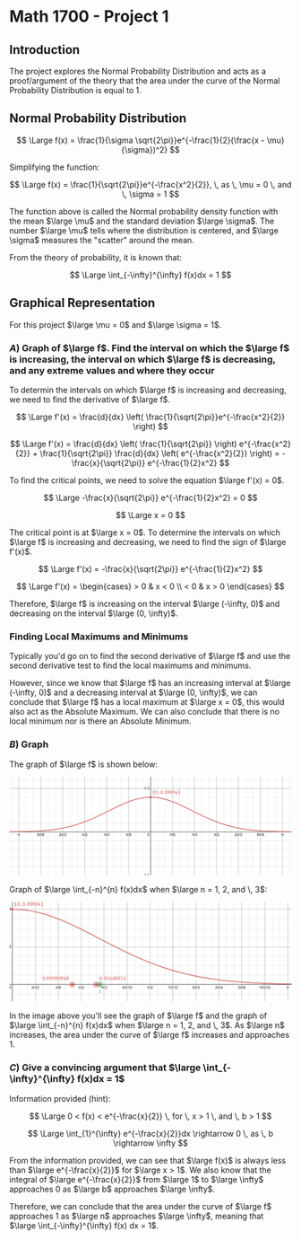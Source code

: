 # Math 1700 - Project 1

## Introduction

The project explores the Normal Probability Distribution and acts as a proof/argument of the theory that the area under the curve of the Normal Probability Distribution is equal to 1.

## Normal Probability Distribution

$$
\Large
f(x) = \frac{1}{\sigma \sqrt{2\pi}}e^{-\frac{1}{2}(\frac{x - \mu}{\sigma})^2}
$$

Simplifying the function:

$$
\Large
f(x) = \frac{1}{\sqrt{2\pi}}e^{-\frac{x^2}{2}}, \, as \, \mu = 0 \, and \, \sigma = 1
$$

The function above is called the Normal probability density function with the mean $\large \mu$ and the standard deviation $\large \sigma$. The number $\large \mu$ tells where the distribution is centered, and $\large \sigma$ measures the "scatter" around the mean.

From the theory of probability, it is known that:

$$
\Large
\int_{-\infty}^{\infty} f(x)dx = 1
$$

## Graphical Representation

For this project $\large \mu = 0$ and $\large \sigma = 1$.

### $A)$ Graph of $\large f$. Find the interval on which the $\large f$ is increasing, the interval on which $\large f$ is decreasing, and any extreme values and where they occur

To determin the intervals on which $\large f$ is increasing and decreasing, we need to find the derivative of $\large f$.

$$
\Large
f'(x) = \frac{d}{dx} \left( \frac{1}{\sqrt{2\pi}}e^{-\frac{x^2}{2}} \right)
$$

$$
\Large
f'(x) = \frac{d}{dx} \left( \frac{1}{\sqrt{2\pi}} \right) e^{-\frac{x^2}{2}} + \frac{1}{\sqrt{2\pi}} \frac{d}{dx} \left( e^{-\frac{x^2}{2}} \right) = -\frac{x}{\sqrt{2\pi}} e^{-\frac{1}{2}x^2}
$$

To find the critical points, we need to solve the equation $\large f'(x) = 0$.

$$
\Large
-\frac{x}{\sqrt{2\pi}} e^{-\frac{1}{2}x^2} = 0
$$

$$
\Large
x = 0
$$

The critical point is at $\large x = 0$. To determine the intervals on which $\large f$ is increasing and decreasing, we need to find the sign of $\large f'(x)$.

$$
\Large
f'(x) = -\frac{x}{\sqrt{2\pi}} e^{-\frac{1}{2}x^2}
$$

$$
\Large
f'(x) = \begin{cases}
      > 0 & x < 0 \\
      < 0 & x > 0
   \end{cases}
$$

Therefore, $\large f$ is increasing on the interval $\large (-\infty, 0)$ and decreasing on the interval $\large (0, \infty)$.

### Finding Local Maximums and Minimums

Typically you'd go on to find the second derivative of $\large f$ and use the second derivative test to find the local maximums and minimums.

However, since we know that $\large f$ has an increasing interval at $\large (-\infty, 0)$ and a decreasing interval at $\large (0, \infty)$, we can conclude that $\large f$ has a local maximum at $\large x = 0$, this would also act as the Absolute Maximum. We can also conclude that there is no local minimum nor is there an Absolute Minimum.

### $B)$ Graph

The graph of $\large f$ is shown below:

![Normal Probability Distribution](https://github.com/RadhiRasho/Classnotes/blob/master/Calc%202/Project_One_Graph.png?raw=true)

Graph of $\large \int_{-n}^{n} f(x)dx$ when $\large n = 1, 2, and \, 3$:

![Graph of the integral](https://github.com/RadhiRasho/Classnotes/blob/master/Calc%202/Project_One_Integral_Graph.png?raw=true)

In the image above you'll see the graph of $\large f$ and the graph of $\large \int_{-n}^{n} f(x)dx$ when $\large n = 1, 2, and \, 3$. As $\large n$ increases, the area under the curve of $\large f$ increases and approaches 1.

### $C)$ Give a convincing argument that $\large \int_{-\infty}^{\infty} f(x)dx = 1$

Information provided (hint):

$$
\Large
0 < f(x) < e^{-\frac{x}{2}} \, for \, x > 1 \, and \, b > 1
$$

$$
\Large
\int_{1}^{\infty} e^{-\frac{x}{2}}dx \rightarrow 0 \, as \, b \rightarrow \infty
$$

From the information provided, we can see that $\large f(x)$ is always less than $\large e^{-\frac{x}{2}}$ for $\large x > 1$. We also know that the integral of $\large e^{-\frac{x}{2}}$ from $\large 1$ to $\large \infty$ approaches 0 as $\large b$ approaches $\large \infty$.

Therefore, we can conclude that the area under the curve of $\large f$ approaches 1 as $\large n$ approaches $\large \infty$, meaning that $\large \int_{-\infty}^{\infty} f(x) dx = 1$.
